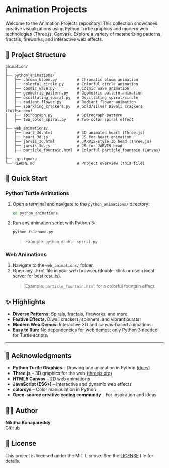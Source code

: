 # Animation Projects

Welcome to the Animation Projects repository! This collection showcases creative visualizations using Python Turtle graphics and modern web technologies (Three.js, Canvas). Explore a variety of mesmerizing patterns, fractals, fireworks, and interactive web effects.

## 📁 Project Structure

```
animation/
│
├── python_animations/
│   ├── chroma_bloom.py         # Chromatic bloom animation
│   ├── colorful_circle.py      # Colorful circle animation
│   ├── cosmic_wave.py          # Cosmic wave animation
│   ├── geometric_pattern.py    # Geometric pattern animation
│   ├── oscillating_spiral.py   # Oscillating spiral/circle
│   ├── radiant_flower.py       # Radiant flower animation
│   ├── sparkling_crackers.py   # Gold/silver Diwali crackers (fullscreen)
│   ├── spirograph.py           # Spirograph pattern
│   ├── two_color_spiral.py     # Two-color spiral effect
│
├── web_animations/
│   ├── heart_3d.html           # 3D animated heart (Three.js)
│   ├── heart_3d.js             # JS for heart animation
│   ├── jarvis_3d.html          # JARVIS-style 3D head (Three.js)
│   ├── jarvis_3d.js            # JS for JARVIS head
│   ├── particle_fountain.html  # Colorful particle fountain (Canvas)
│
├── .gitignore
└── README.md                   # Project overview (this file)
```

## 🚀 Quick Start

### Python Turtle Animations
1. Open a terminal and navigate to the `python_animations/` directory:
   ```sh
   cd python_animations
   ```
2. Run any animation script with Python 3:
   ```sh
   python filename.py
   ```
   > Example: `python double_spiral.py`

### Web Animations
1. Navigate to the `web_animations/` folder.
2. Open any `.html` file in your web browser (double-click or use a local server for best results).
   > Example: `particle_fountain.html` for a colorful fountain effect.

## ✨ Highlights
- **Diverse Patterns:** Spirals, fractals, fireworks, and more.
- **Festive Effects:** Diwali crackers, spinners, and vibrant bursts.
- **Modern Web Demos:** Interactive 3D and canvas-based animations.
- **Easy to Run:** No dependencies for web demos; only Python 3 needed for Turtle scripts.

---

## 🙏 Acknowledgments

- **Python Turtle Graphics** – Drawing and animation in Python ([docs](https://docs.python.org/3/library/turtle.html))
- **Three.js** – 3D graphics for the web ([threejs.org](https://threejs.org/))
- **HTML5 Canvas** – 2D web animations
- **JavaScript (ES6+)** – Interactive and dynamic web effects
- **colorsys** – Color manipulation in Python
- **Open-source creative coding community** – For inspiration and ideas

## 👩‍💻 Author

**Nikitha Kunapareddy**  
[GitHub](https://NikithaKunapareddy.com/)  

## 📄 License

This project is licensed under the MIT License. See the [LICENSE](LICENSE) file for details.
